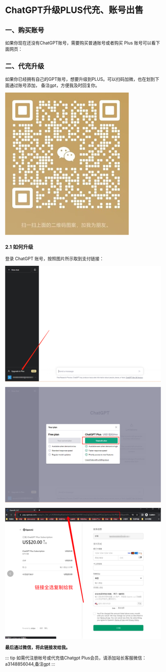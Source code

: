 # ChatGPT升级PLUS代充、账号出售

## 一、购买账号
如果你现在还没有ChatGPT账号，需要购买普通账号或者购买 Plus 账号可以看下面网页：


## 二、代充升级
如果你已经拥有自己的GPT账号，想要升级到PLUS。可以扫码加微，也在划到下面通过账号添加，
备注gpt，方便我及时回复你。


![an image](./imags/wechat.jpg)

### 2.1 如何升级
登录 ChatGPT 账号，按照图片所示取到支付链接：

![An image](./imags/ChatGPT/UpgradePlus1.png)

![An image](./imags/ChatGPT/UpgradePlus2.png)

![An image](./imags/ChatGPT/UpgradePlus3.png)

**最后通过微信，将此链接发给我。**

::: tip
如需代注册帐号或代充值Chatgpt Plus会员，请添加站长客服微信：a3148856044,备注gpt
:::
